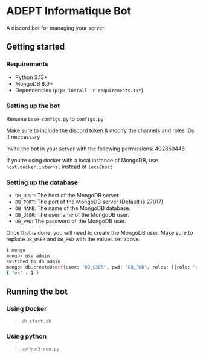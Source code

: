# ADEPT Informatique Bot

A discord bot for managing your server

## Getting started

### Requirements

- Python 3.13+
- MongoDB 8.0+
- Dependencies (`pip3 install -r requirements.txt`)

### Setting up the bot

Rename `base-configs.py` to `configs.py`

Make sure to include the discord token & modify the channels and roles IDs if neccessary

Invite the bot in your server with the following permissions: 402869446

If you're using docker with a local instance of MongoDB, use `host.docker.internal` instead of `localhost`

### Setting up the database

- `DB_HOST`: The host of the MongoDB server.
- `DB_PORT`: The port of the MongoDB server (Default is 27017).
- `DB_NAME`: The name of the MongoDB database.
- `DB_USER`: The username of the MongoDB user.
- `DB_PWD`: The password of the MongoDB user.

Once that is done, you will need to create the MongoDB user. Make sure to replace `DB_USER` and `DB_PWD` with the values set above.

```bash
$ mongo
mongo> use admin
switched to db admin
mongo> db.createUser({user: "DB_USER", pwd: "DB_PWD", roles: [{role: "root", db: "admin"}]})
{ "ok" : 1 }
```

## Running the bot

### Using Docker

> `sh start.sh`

### Using python

> `python3 run.py`
